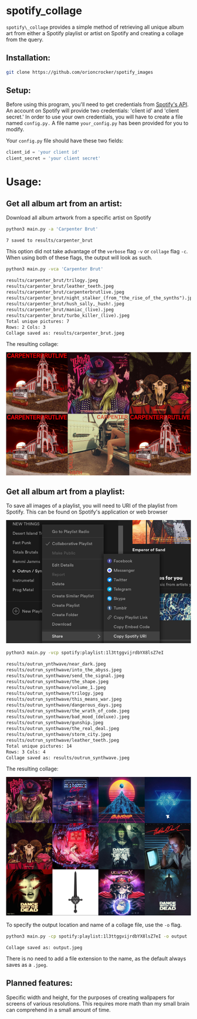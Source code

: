 # spotify\_collage
`spotify\_collage` provides a simple method of retrieving all unique album art from either a Spotify playlist or artist on Spotify and creating a collage from the query.

## Installation:
```bash
git clone https://github.com/orioncrocker/spotify_images
```

## Setup:
Before using this program, you'll need to get credentials from [Spotify's API](https://developer.spotify.com/documentation/web-api/quick-start/). An account on Spotify will provide two credentials: 'client id' and 'client secret.' In order to use your own credentials, you will have to create a file named `config.py.` A file name `your_config.py` has been provided for you to modify.

Your `config.py` file should have these two fields:
```python
client_id = 'your client id'
client_secret = 'your client secret'
```

# Usage:

## Get all album art from an artist:

Download all album artwork from a specific artist on Spotify
```bash
python3 main.py -a 'Carpenter Brut'
```
```
7 saved to results/carpenter_brut
```

This option did not take advantage of the `verbose` flag `-v` or `collage` flag `-c`. When using both of these flags, the output will look as such.

```bash
python3 main.py -vca 'Carpenter Brut'
```
```
results/carpenter_brut/trilogy.jpeg
results/carpenter_brut/leather_teeth.jpeg
results/carpenter_brut/carpenterbrutlive.jpeg
results/carpenter_brut/night_stalker_(from_"the_rise_of_the_synths").jpeg
results/carpenter_brut/hush_sally,_hush!.jpeg
results/carpenter_brut/maniac_(live).jpeg
results/carpenter_brut/turbo_killer_(live).jpeg
Total unique pictures: 7
Rows: 2	Cols: 3
Collage saved as: results/carpenter_brut.jpeg
```
The resulting collage:

[![Carpenter Brut Collage](examples/collage.jpeg)](https://github.com/orioncrocker/spotify_images/blob/master/examples/collage.jpeg)

## Get all album art from a playlist:

To save all images of a playlist, you will need to URI of the playlist from Spotify. This can be found on Spotify's application or web browser

[![Example URI](examples/uri.png)](https://github.com/orioncrocker/spotify_images/blob/master/examples/uri.png)

```bash
python3 main.py -vcp spotify:playlist:1l3ttggvijrdbYX8lsZ7eI
```
```
results/outrun_ynthwave/near_dark.jpeg
results/outrun_synthwave/into_the_abyss.jpeg
results/outrun_synthwave/send_the_signal.jpeg
results/outrun_synthwave/the_shape.jpeg
results/outrun_synthwave/volume_1.jpeg
results/outrun_synthwave/trilogy.jpeg
results/outrun_synthwave/this_means_war.jpeg
results/outrun_synthwave/dangerous_days.jpeg
results/outrun_synthwave/the_wrath_of_code.jpeg
results/outrun_synthwave/bad_mood_(deluxe).jpeg
results/outrun_synthwave/gunship.jpeg
results/outrun_synthwave/the_real_deal.jpeg
results/outrun_synthwave/storm_city.jpeg
results/outrun_synthwave/leather_teeth.jpeg
Total unique pictures: 14
Rows: 3	Cols: 4
Collage saved as: results/outrun_synthwave.jpeg
```
The resulting collage:

[![Outrun Collage](examples/outrun.jpeg)](https://github.com/orioncrocker/spotify_images/blob/master/examples/outrun.jpeg)

To specify the output location and name of a collage file, use the `-o` flag.
```bash
python3 main.py -cp spotify:playlist:1l3ttggvijrdbYX8lsZ7eI -o output
```
```
Collage saved as: output.jpeg
```

There is no need to add a file extension to the name, as the default always saves as a `.jpeg`.

## Planned features:
Specific width and height, for the purposes of creating wallpapers for screens of various resolutions. This requires more math than my small brain can comprehend in a small amount of time.
